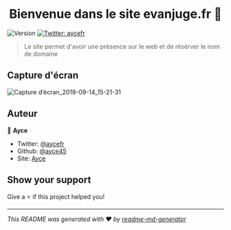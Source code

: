 <h1 align="center">Bienvenue dans le site evanjuge.fr 👋</h1>
<p>
  <img alt="Version" src="https://img.shields.io/badge/version-5-blue.svg?cacheSeconds=2592000" />
  <a href="https://twitter.com/aycefr">
    <img alt="Twitter: aycefr" src="https://img.shields.io/twitter/follow/aycefr.svg?style=social" target="_blank" />
  </a>
</p>

> Le site permet d'avoir une présence sur le web et de résérver le nom de domaine

## Capture d'écran
![Capture d’écran_2019-09-14_15-21-31](https://user-images.githubusercontent.com/32338891/64908643-5c01b400-d703-11e9-9f5d-cca568329339.png)


## Auteur

👤 **Ayce**

* Twitter: [@aycefr](https://twitter.com/aycefr)
* Github: [@ayce45](https://github.com/ayce45)
* Site: [Ayce](https://ayce.fr)

## Show your support

Give a ⭐️ if this project helped you!

***
_This README was generated with ❤️ by [readme-md-generator](https://github.com/kefranabg/readme-md-generator)_

